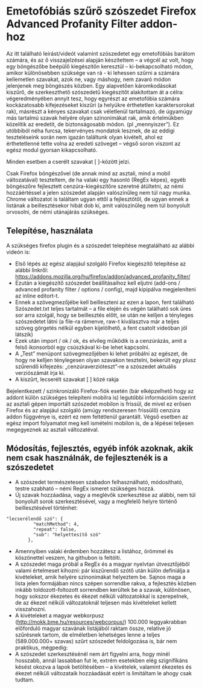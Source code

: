 # Emetofóbiás szűrő szószedet Firefox Advanced Profanity Filter addon-hoz
Az itt található leírást/videót valamint szószedetet egy emetofóbiás barátom számára, és az ő visszajelzései alapján készítettem – a végcél az volt, hogy egy böngészőbe beépülő kiegészítőn keresztül – ki-bekapcsolható módon, amikor különösebben szüksége van rá - ki lehessen szűrni a számára kellemetlen szavakat, azok ne, vagy máshogy, nem zavaró módon jelenjenek meg böngészés közben.
Egy alapvetően káromkodásokat kiszűrő, de szerkeszthető szószedetű kiegészítőt alakítottam át a célra: végeredményében annyit tesz, hogy egyrészt az emetofóbia számára kockázatosabb kifejezéseket kiszűri (a helyükre érthetetlen karaktersorokat rak), másrészt a kényes szavakat csak véletlenül tartalmazó, de úgyamúgy más tartalmú szavak helyére olyan szinonimákat rak, amik értelmükben közelítik az eredetit, de biztonságosabb módon. (pl „mennyiszer”).
Ez utóbbiból néha furcsa, tekervényes mondatok lesznek, de az eddigi teszteléseink során nem igazán találtunk olyan kivételt, ahol ez érthetetlenné tette volna az eredeti szöveget – végső soron viszont az egész modul gyorsan kikapcsolható.

Minden esetben a cserélt szavakat [ ]-között jelzi.

Csak Firefox böngészővel (de annak mind az asztali, mind a mobil változatával) teszteltem, de ha valaki egy hasonló (RegEx képes), egyéb böngészőre fejlesztett cenzúra-kiegészítőre szeretné átültetni, az némi hozzáértéssel a jelen szószedet alapján valószínűleg nem túl nagy munka. 
Chrome változatot is találtam ugyan ettől a fejlesztőtől, de ugyan ennek a listának a beillesztésekor hibát dob ki, amit valószínűleg nem túl bonyolult orvosolni, de némi utánajárás szükséges.
## Telepítése, használata
A szükséges firefox plugin és a szószedet telepítése megtalálható az alábbi videón is:

* Első lépés az egész alapjául szolgáló Firefox kiegészítő telepítése az alábbi linkről: https://addons.mozilla.org/hu/firefox/addon/advanced_profanity_filter/
* Ezután a kiegészítő szószedet beállításaihoz kell eljutni (add-ons / advanced profanity filter / options / config), majd kipipálva megjeleníteni az inline editort-t.
* Ennek a szövegmezőjébe kell beilleszteni az ezen a lapon, fent található Szószedet.txt teljes tartalmát – a file elején és végén található sok üres sor arra szolgál, hogy se beillesztés előtt, se után ne kelljen a tényleges szószedetet látni (a file-ra rámenve, raw-t kiválasztva már a teljes szöveg görgetés nélkül egyben kijelölhető, a fent csatolt videóban jól látszik)
* Ezek után import / ok / ok, és elvileg működik is a cenzúrázás, amit a felső ikonsorból egy csúszkával ki-be lehet kapcsolni.
* A „Test” menüpont szövegmezőjében ki lehet próbálni az egészet, de hogy ne kelljen ténylegesen olyan szavakon tesztelni, bekerült egy plusz szűrendő kifejezés: „cenzúraverzióteszt”-re a szószedet aktuális verziószámát írja ki.
* A kiszűrt, lecserélt szavakat [ ] közé rakja

Bejelentkezett / szinkronizáló Firefox-fiók esetén (bár elképzelhető hogy az addont külön szükséges telepíteni mobilra is) legutóbbi információim szerint az asztali gépen importált szószedet mobilon is frissül, de mivel ez erősen Firefox és az alapjául szolgáló (amúgy rendszeresen frissülő) cenzúra addon függvénye is, ezért ez nem feltétlenül garantált. Végső esetben az egész import folyamatot meg kell ismételni mobilon is, de a lépései teljesen megegyeznek az asztali változatéval. 

## Módosítás, fejlesztés, egyéb infók azoknak, akik nem csak használnák, de fejlesztenék is a szószedetet
* A szószedet természetesen szabadon felhasználható, módosítható, testre szabható – némi RegEx ismeret szükséges hozzá.
* Új szavak hozzáadása, vagy a meglévők szerkesztése az alábbi, nem túl bonyolult sorok szerkesztésével, vagy a megfelelő helyre történő beillesztésével történhet:
```
"lecserélendő szó": {
	      "matchMethod": 4,
	      "repeat": false,
	      "sub": "helyettesítő szó"
	    },
```
* Amennyiben valaki érdemben hozzátesz a listához, örömmel és köszönettel veszem, ha githubon is feltölti.
* A szószedet maga próbál a RegEx és a magyar nyelvtan útvesztőjéből valami értelmeset kihozni: pár kiszűrendő szótő után külön definiálja a kivételeket, amik helyére szinonimákat helyeztem be. Sajnos maga a lista jelen formájában nincs szépen sorrendbe rakva, a fejlesztés közben inkább toldozott-foltozott sorrendben kerültek be a szavak, különösen, hogy sokszor ékezetes és ékezet nélküli változatokkal is szerepelnek, de az ékezet nélküli változatoknál teljesen más kivételeket kellett visszahozni.
* A kivételeket a magyar webkorpusz (http://mokk.bme.hu/resources/webcorpus/) 100.000 leggyakrabban előforduló magyar szavának listájából raktam össze, relative jó szűrésnek tartom, de elméletben lehetséges lenne a teljes (589.000.000+ szavas) szűrt szószedet feldolgozása is, bár nem praktikus, mégpedig:
* A szószedet szerkesztésénél nem árt figyelni arra, hogy minél hosszabb, annál lassabban fut le, extrém esetekben elég szignifikáns késést okozva a lapok betöltésében – a kivételek, valamint ékezetes és ékezet nélküli változataik hozzáadását ezért is limitáltam le ahogy csak tudtam.